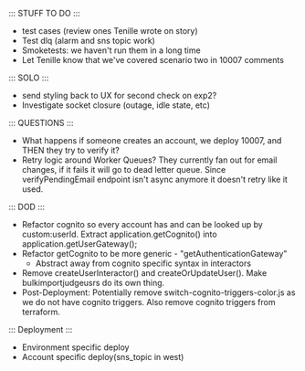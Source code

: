 ::: STUFF TO DO :::
- test cases (review ones Tenille wrote on story)
- Test dlq (alarm and sns topic work)
- Smoketests: we haven't run them in a long time
- Let Tenille know that we've covered scenario two in 10007 comments


::: SOLO :::
- send styling back to UX for second check on exp2?
- Investigate socket closure (outage, idle state, etc)


::: QUESTIONS :::
- What happens if someone creates an account, we deploy 10007, and THEN they try to verify it?
- Retry logic around Worker Queues? They currently fan out for email changes, if it fails it will go to dead letter queue. Since verifyPendingEmail endpoint isn't async anymore it doesn't retry like it used. 

::: DOD :::
- Refactor cognito so every account has and can be looked up by custom:userId. Extract application.getCognito() into application.getUserGateway();
- Refactor getCognito to be more generic - "getAuthenticationGateway"
  - Abstract away from cognito specific syntax in interactors
- Remove createUserInteractor() and createOrUpdateUser(). Make bulkimportjudgeusrs do its own thing.
- Post-Deployment: Potentially remove switch-cognito-triggers-color.js as we do not have cognito triggers. Also remove cognito triggers from terraform.


::: Deployment :::
- Environment specific deploy
- Account specific deploy(sns_topic in west)
 